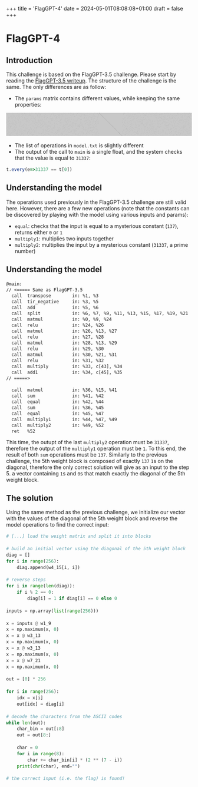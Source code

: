 +++
title = 'FlagGPT-4'
date = 2024-05-01T08:08:08+01:00
draft = false
+++
# FlagGPT-4

## Introduction

This challenge is based on the FlagGPT-3.5 challenge. Please start by reading the [FlagGPT-3.5 writeup](https://github.com/LES-NERDS/Insomni-hack-2024-writeups/tree/main/FlagGPT-3.5/README.md). The structure of the challenge is the same. The only differences are as follow:

- The `params` matrix contains different values, while keeping the same properties:

![weights](weights.png)

- The list of operations in `model.txt` is slightly different
- The output of the call to `main` is a single float, and the system checks that the value is equal to `31337`:
```javascript
t.every(e=>31337 == t[0])
```

## Understanding the model

The operations used previously in the FlagGPT-3.5 challenge are still valid here. However, there are a few new operations (note that the constants can be discovered by playing with the model using various inputs and params):
- `equal`: checks that the input is equal to a mysterious constant (`137`), returns either `0` or `1`
- `multiply1`: multiplies two inputs together
- `multiply2`: multiplies the input by a mysterious constant (`31337`, a prime number)

## Understanding the model

```wasm
@main:
// <===== Same as FlagGPT-3.5
  call  transpose        in: %1, %3
  call  tir_negative     in: %3, %5
  call  add              in: %5, %6
  call  split            in: %6, %7, %9, %11, %13, %15, %17, %19, %21
  call  matmul           in: %0, %9, %24
  call  relu             in: %24, %26
  call  matmul           in: %26, %13, %27
  call  relu             in: %27, %28
  call  matmul           in: %28, %13, %29
  call  relu             in: %29, %30
  call  matmul           in: %30, %21, %31
  call  relu             in: %31, %32
  call  multiply         in: %33, c[43], %34
  call  add1             in: %34, c[45], %35
// =====>

  call  matmul           in: %36, %15, %41
  call  sum              in: %41, %42
  call  equal            in: %42, %44
  call  sum              in: %36, %45
  call  equal            in: %45, %47
  call  multiply1        in: %44, %47, %49
  call  multiply2        in: %49, %52
  ret   %52
```

This time, the outupt of the last `multiply2` operation must be `31337`, therefore the output of the `multiply1` operation must be `1`. To this end, the result of both `sum` operations must be `137`. Similarly to the previous challenge, the 5th weight block is composed of exactly `137` `1`s on the diagonal, therefore the only correct solution will give as an input to the step 5. a vector containing `1`s and `0`s that match exactly the diagonal of the 5th weight block.

## The solution

Using the same method as the previous challenge, we initialize our vector with the values of the diagonal of the 5th weight block and reverse the model operations to find the correct input:

```python
# [...] load the weight matrix and split it into blocks

# build an initial vector using the diagonal of the 5th weight block
diag = []
for i in range(256):
    diag.append(w4_15[i, i])

# reverse steps
for i in range(len(diag)):
    if i % 2 == 0:
        diag[i] = 1 if diag[i] == 0 else 0

inputs = np.array(list(range(256)))

x = inputs @ w1_9
x = np.maximum(x, 0)
x = x @ w3_13
x = np.maximum(x, 0)
x = x @ w3_13
x = np.maximum(x, 0)
x = x @ w7_21
x = np.maximum(x, 0)

out = [0] * 256

for i in range(256):
    idx = x[i]
    out[idx] = diag[i]

# decode the characters from the ASCII codes
while len(out):
    char_bin = out[:8]
    out = out[8:]

    char = 0
    for i in range(8):
        char += char_bin[i] * (2 ** (7 - i))
    print(chr(char), end="")

# the correct input (i.e. the flag) is found!
```
